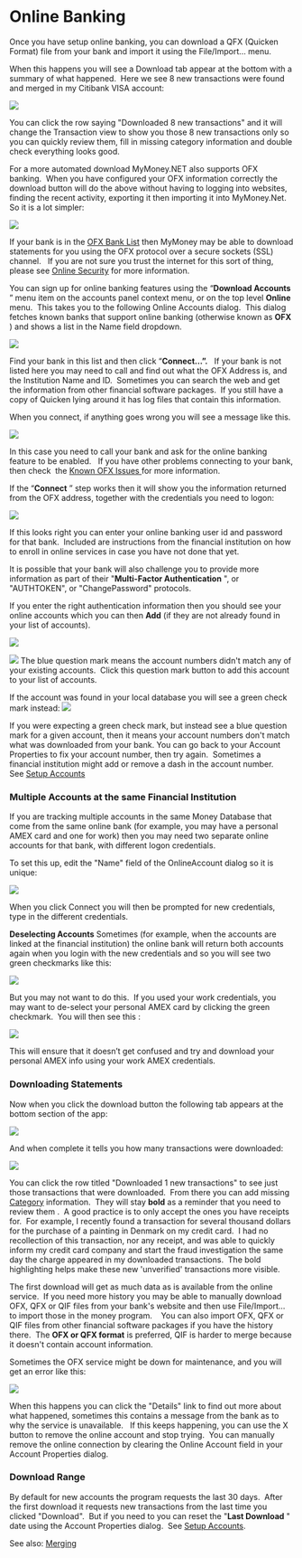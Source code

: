 # Online Banking

Once you have setup online banking, you can download a QFX (Quicken Format) file from your bank and import it using the File/Import… menu.

When this happens you will see a Download tab appear at the bottom with a summary of what happened.  Here we see 8 new transactions were found and merged in my Citibank VISA account:

![](../Images/Online%20Banking.png)

You can click the row saying "Downloaded 8 new transactions" and it will change the Transaction view to show you those 8 new transactions only so you can quickly review them, fill in missing category information and double check everything looks good.

For a more automated download MyMoney.NET also supports OFX banking.  When you have configured your OFX information correctly the download button will do the above without having to logging into websites, finding the recent activity, exporting it then importing it into MyMoney.Net.  So it is a lot simpler:

![](../Images/Online%20Banking1.png)

If your bank is in the [OFX Bank List](OFXBankList.md) then MyMoney may be able to download statements for you using the OFX protocol over a secure sockets (SSL) channel.   If you are not sure you trust the internet for this sort of thing, please see [Online Security](OnlineSecurity.md) for more information.

You can sign up for online banking features using the “**Download Accounts** ” menu item on the accounts panel context menu, or on the top level **Online**  menu.  This takes you to the following Online Accounts dialog.  This dialog fetches known banks that support online banking (otherwise known as **OFX** ) and shows a list in the Name field dropdown. 

![](../Images/Online%20Banking2.png)

Find your bank in this list and then click “**Connect…”.**   If your bank is not listed here you may need to call and find out what the OFX Address is, and the Institution Name and ID.  Sometimes you can search the web and get the information from other financial software packages.  If you still have a copy of Quicken lying around it has log files that contain this information.

When you connect, if anything goes wrong you will see a message like this.

![](../Images/Online%20Banking3.png)

In this case you need to call your bank and ask for the online banking feature to be enabled.   If you have other problems connecting to your bank, then check  the [Known OFX Issues ](KnownOFXIssues.md)for more information.

If the “**Connect** ” step works then it will show you the information returned from the OFX address, together with the credentials you need to logon:

![](../Images/Online%20Banking4.png)

If this looks right you can enter your online banking user id and password for that bank.  Included are instructions from the financial institution on how to enroll in online services in case you have not done that yet.

It is possible that your bank will also challenge you to provide more information as part of their "**Multi-Factor Authentication** ", or "AUTHTOKEN", or "ChangePassword" protocols.

If you enter the right authentication information then you should see your online accounts which you can then **Add**  (if they are not already found in your list of accounts).

![](../Images/Online%20Banking5.png)

![](../Images/Online%20Banking6.png)
The blue question mark means the account numbers didn't match any of your existing accounts.  Click this question mark button to add this account to your list of accounts. 

If the account was found in your local database you will see a green check mark instead:
![](../Images/Online%20Banking7.png)

If you were expecting a green check mark, but instead see a blue question mark for a given account, then it means your account numbers don't match what was downloaded from your bank. You can go back to your Account Properties to fix your account number, then try again.  Sometimes a financial institution might add or remove a dash in the account number.   See [Setup Accounts](SetupAccounts.md)

### Multiple Accounts at the same Financial Institution
If you are tracking multiple accounts in the same Money Database that come from the same online bank (for example, you may have a personal AMEX card and one for work) then you may need two separate online accounts for that bank, with different logon credentials. 

To set this up, edit the "Name" field of the OnlineAccount dialog so it is unique:

![](../Images/Online%20Banking8.png)

When you click Connect you will then be prompted for new credentials, type in the different credentials. 

**Deselecting Accounts**
Sometimes (for example, when the accounts are linked at the financial institution) the online bank will return both accounts again when you login with the new credentials and so you will see two green checkmarks like this:

![](../Images/Online%20Banking9.png)

But you may not want to do this.  If you used your work credentials, you may want to de-select your personal AMEX card by clicking the green checkmark.  You will then see this :

![](../Images/Online%20Banking10.png)

This will ensure that it doesn’t get confused and try and download your personal AMEX info using your work AMEX credentials.

### Downloading Statements

Now when you click the download button the following tab appears at the bottom section of the app:

![](../Images/Online%20Banking11.png)

And when complete it tells you how many transactions were downloaded:

![](../Images/Online%20Banking12.png)

You can click the row titled "Downloaded 1 new transactions" to see just those transactions that were downloaded.  From there you can add missing [Category](../Basics/Categories.md) information.  They will stay **bold**  as a reminder that you need to review them .  A good practice is to only accept the ones you have receipts for.  For example, I recently found a transaction for several thousand dollars for the purchase of a painting in Denmark on my credit card.  I had no recollection of this transaction, nor any receipt, and was able to quickly inform my credit card company and start the fraud investigation the same day the charge appeared in my downloaded transactions.  The bold highlighting helps make these new 'unverified' transactions more visible.

The first download will get as much data as is available from the online service.  If you need more history you may be able to manually download OFX, QFX or QIF files from your bank's website and then use File/Import… to import those in the money program.    You can also import OFX, QFX or QIF files from other financial software packages if you have the history there.  The **OFX or QFX format**  is preferred, QIF is harder to merge because it doesn't contain account information. 

Sometimes the OFX service might be down for maintenance, and you will get an error like this:

![](../Images/Online%20Banking13.png)

When this happens you can click the "Details" link to find out more about what happened, sometimes this contains a message from the bank as to why the service is unavailable.   If this keeps happening, you can use the X button to remove the online account and stop trying.  You can manually remove the online connection by clearing the Online Account field in your Account Properties dialog.

### Download Range
By default for new accounts the program requests the last 30 days.  After the first download it requests new transactions from the last time you clicked "Download".  But if you need to you can reset the "**Last Download** " date using the Account Properties dialog.  See [Setup Accounts](SetupAccounts.md).


See also: [Merging](../Basics/Merging.md)







